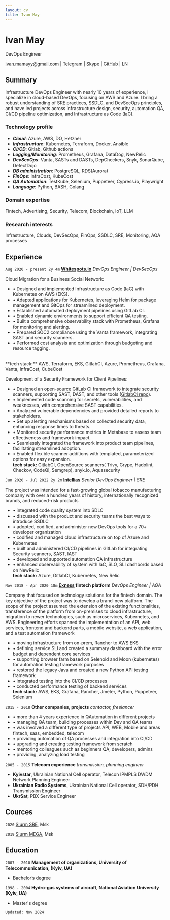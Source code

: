 ```yaml
---
layout: cv
title: Ivan May
---
```

# Ivan May
DevOps Engineer

<div id="webaddress">
<a href="mailto:ivan.mamayy@gmail.com">ivan.mamayy@gmail.com</a> |
<a href="https://t.me/ivnnmm">Telegram</a> |
<a href="https://join.skype.com/invite/xW8q4gBQmfOv">Skype</a> |
<!-- <a href="https://ivanmamay.github.io"><i class="fa-solid fa-house"></i>ivanmamay.github.io</a> | -->
<a href="https://github.com/ivanmamay"><i class="fa-brands fa-github"></i> GitHub </a> |
<a href="https://www.linkedin.com/in/imay/"><i class="fa-brands fa-linkedin"></i> LN </a>

 <!-- <a href="https://twitter.com/dave_whipp"><i class="fa-brands fa-twitter"></i> @dave_whipp</a> -->
</div>

## Summary

Infrastructure DevOps Engineer with nearly 10 years of experience, I specialize in cloud-based DevOps, focusing on AWS and Azure. I bring a robust understanding of SRE practices, SSDLC, and DevSecOps principles, and have led projects across infrastructure design, security, automation QA, CI/CD pipeline optimization, and Infrastructure as Code (IaC).

### Technology profile

- ___Cloud___: Azure, AWS, DO, Hetzner
- ___Infrastructure___: Kubernetes, Terraform, Docker, Ansible
- ___CI/CD___: Gitlab, Github actions
- ___Logging/Monitoring___: Prometheus, Grafana, DataDog, NewRelic
- ___DevSecOps___: Vanta, SASTs and DASTs, DepCheckers, Snyk, SonarQube, DefectDojo
- ___DB administration___: PostgreSQL, RDS(Aurora)
- ___FinOps___: InfraCost, KubeCost
- ___QA Automation___: TestKube, Selenium, Puppeteer, Cypress.io, Playwright
- ___Language___: Python, BASH, Golang

### Domain expertise

Fintech, Advertising, Security, Telecom, Blockchain, IoT, LLM

### Research interests

Infrastructure, Clouds, DevSecOps, FinOps, SSDLC, SRE, Monitoring, AQA processes

## Experience
`Aug 2020 - present 2y 4m`
**[Whitespots.io](https://whitespots.io/)** *DevOps Engineer | DevSecOps* 

Cloud Migration for a Business Social Network:
- • Designed and implemented Infrastructure as Code (IaC) with Kubernetes on AWS (EKS).
- • Adapted applications for Kubernetes, leveraging Helm for package management and GitOps for streamlined deployment.
- • Established automated deployment pipelines using GitLab CI.
- • Enabled dynamic environments to support efficient QA testing.
- • Built a comprehensive observability stack with Prometheus, Grafana for monitoring and alerting.
- • Prepared SOC2 compliance using the Vanta framework, integrating SAST and security scanners.
- • Performed cost analysis and optimization through budgeting and resource tagging.
<br>
**tech stack:** AWS, Terraform, EKS, GitlabCI, Azure, Prometheus, Grafana, Vanta, InfraCost, CubeCost

Development of a Security Framework for Client Pipelines:
- • Designed an open-source GitLab CI framework to integrate security scanners, supporting SAST, DAST, and other tools ([GitlabCi repo](https://gitlab.com/whitespots-public/pipelines)).
- • Implemented code scanning for secrets, vulnerabilities, and weaknesses, with comprehensive SAST capabilities.
- • Analyzed vulnerable dependencies and provided detailed reports to stakeholders.
- • Set up alerting mechanisms based on collected security data, enhancing response times to threats.
- • Monitored security performance metrics in Metabase to assess team effectiveness and framework impact.
- • Seamlessly integrated the framework into product team pipelines, facilitating streamlined adoption.
- • Enabled flexible scanner additions with templated, parameterized options for easy expansion.
<br>**tech stack:** GitlabCI, OpenSource scanners( Trivy, Grype, Hadolint, Checkov, CodeQl, Semgrep), snyk.io, Aquasecurity


`Jun 2020 - Jul 2022 2y 2m`
**[Intellias](https://intellias.com/)** *Senior DevOps Engineer | SRE*

The project was intended for a fast-growing global tobacco manufacturing company with over a hundred years of history, internationally recognized brands, and reduced-risk products
- • integrated code quality system into SDLC
- • discussed with the product and security teams the best ways to introduce SSDLC 
- • adopted, codified, and administer new DevOps tools for a 70+ developer organization 
- • codified and managed cloud infrastructure on top of Azure and Kubernetes 
- • built and administered CI/CD pipelines in GitLab for integrating Security scanners, SAST, IAST
- • developed and supported automation QA infrastructure 
- • enhanced observability of system with IaC, SLO, SLI dashbords based on NewRelic
<br>**tech stack:** Azure, GitlabCI, Kubernetes, New Relic

`Nov 2018 - Apr 2020 18m`
**[Exness](https://exness.com/) fintech platform** *DevOps Engineer | AQA*

Company that focused on technology solutions for the fintech domain. The key objective of the project was to develop a brand-new platform. The scope of the project assumed the extension of the existing functionalities, transference of the platform from on-premises to cloud infrastructure, migration to newer technologies, such as microservices, Kubernetes, and AWS. Engineering efforts spanned the implementation of an API, web services, frontend and backend parts, a mobile website, a web application, and a test automation framework
- • moving infrastructure from on-prem, Rancher to AWS EKS
- • defining service SLI and created a summary dashboard with the error budget and dependent core services
- • supporting browser farm based on Selenoid and Moon (kubernetes) for automation testing framework purposes
- • restored the legacy Java and created a new Python API testing framework
- • integrated testing into the CI/CD processes
- • conducted performance testing of backend services
<br>**tech stack:** AWS, EKS, Grafana, Rancher, Jmeter, Python, Puppeteer, Selenium

`2015 - 2018`
**Other companies, projects** *contactor, freelancer*
- • more than 4 years experience in QAutomation in different projects
- • managing QA team, building processes within Dev and QA teams
- • was involved a different type of projects API, WEB, Mobile and areas fintech, saas, embedded, telecom
- • providing automation of QA processes and integration into CI/CD
- • upgrading and creating testing framework from scratch
- • mentoring colleagues such as beginners QA, developers, admins
- • providing, analyzing load testing 

`2005 - 2015`
**Telecom experience** *transmission, planning engineer*
- **Kyivstar**, Ukrainian National Cell operator, Telecon IPMPLS DWDM Network Planning Engineer
- **Ukrainian Radio Systems**, Ukrainian National Cell operator, SDH/PDH Transmission Engineer
- **UkrSat**, PBX Service Engineer

## Cources

`2020`
[Slurm SRE](https://slurm.io/sre), Msk

`2019`
[Slurm MEGA](https://slurm.io/mega), Msk

<!-- `2010`
NEC Pasolink Neo & Superguard+ Training, Budapest

`2008`
TTC Marconi SDH/Ethernet multiplexers, Prague

`2007`
Ericsson (Marconi)  Core level SDH network multiplexers, Genova

`2006`
Huawei full line of SDH multiplexers, Msk

`2005`
Ericsson GSM network signaling, Msk -->

## Education

`2007 - 2010`
**Management of organizations, University of Telecommunication, (Kyiv, UA)**
- Bachelor’s degree

`1998 - 2004`
**Hydro-gas systems of aircraft, National Aviation University (Kyiv, UA)**

- Master's degree

``Updated: Nov 2024``
